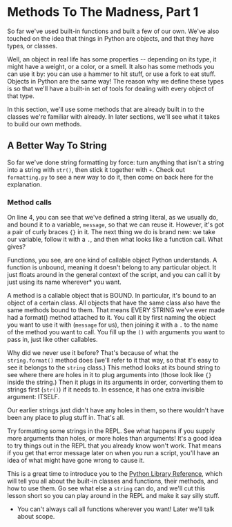 # Methods To The Madness, Part 1

So far we've used built-in functions and built a few of our own. We've also touched on the idea that things in Python are objects, and that they have types, or classes.

Well, an object in real life has some properties -- depending on its type, it might have a weight, or a color, or a smell. It also has some methods you can use it by: you can use a hammer to hit stuff, or use a fork to eat stuff. Objects in Python are the same way! The reason why we define these types is so that we'll have a built-in set of tools for dealing with every object of that type.

In this section, we'll use some methods that are already built in to the classes we're familiar with already. In later sections, we'll see what it takes to build our own methods.

## A Better Way To String

So far we've done string formatting by force: turn anything that isn't a string into a string with `str()`, then stick it together with `+`. Check out `formatting.py` to see a new way to do it, then come on back here for the explanation.

### Method calls

On line 4, you can see that we've defined a string literal, as we usually do, and bound it to a variable, `message`, so that we can reuse it. However, it's got a pair of curly braces `{}` in it. The next thing we do is brand new: we take our variable, follow it with a `.`, and then what looks like a function call. What gives?

Functions, you see, are one kind of callable object Python understands. A function is unbound, meaning it doesn't belong to any particular object. It just floats around in the general context of the script, and you can call it by just using its name wherever* you want.

A method is a callable object that is BOUND. In particular, it's bound to an object of a certain class. All objects that have the same class also have the same methods bound to them. That means EVERY STRING we've ever made had a format() method attached to it. You call it by first naming the object you want to use it with (`message` for us), then joining it with a `.` to the name of the method you want to call. You fill up the `()` with arguments you want to pass in, just like other callables.

Why did we never use it before? That's because of what the `string.format()` method does (we'll refer to it that way, so that it's easy to see it belongs to the `string` class.) This method looks at its bound string to see where there are holes in it to plug arguments into (those look like `{}` inside the string.) Then it plugs in its arguments in order, converting them to strings first (`str()`) if it needs to. In essence, it has one extra invisible argument: ITSELF.

Our earlier strings just didn't have any holes in them, so there wouldn't have been any place to plug stuff in. That's all.

Try formatting some strings in the REPL. See what happens if you supply more arguments than holes, or more holes than arguments! It's a good idea to try things out in the REPL that you already know won't work. That means if you get that error message later on when you run a script, you'll have an idea of what might have gone wrong to cause it.

This is a great time to introduce you to the [Python Library Reference](https://docs.python.org/3.7/library/string.html), which will tell you all about the built-in classes and functions, their methods, and how to use them. Go see what else a `string` can do, and we'll cut this lesson short so you can play around in the REPL and make it say silly stuff.

* You can't always call all functions wherever you want! Later we'll talk about scope.

